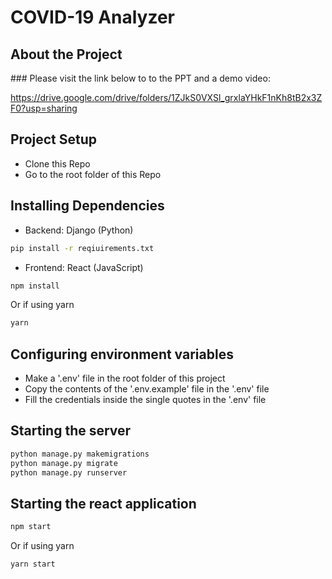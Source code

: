 <h1>COVID-19 Analyzer</h1>

<h2>About the Project</h2>
### Please visit the link below to to the PPT and a demo video:

https://drive.google.com/drive/folders/1ZJkS0VXSl_grxlaYHkF1nKh8tB2x3ZF0?usp=sharing

<h2>Project Setup</h2>

- Clone this Repo
- Go to the root folder of this Repo

## Installing Dependencies

- Backend: Django (Python)

```bash
pip install -r reqiuirements.txt
```

- Frontend: React (JavaScript)

```bash
npm install
```
Or if using yarn
```bash
yarn
```

## Configuring environment variables

- Make a '.env' file in the root folder of this project
- Copy the contents of the '.env.example' file in the '.env' file
- Fill the credentials inside the single quotes in the '.env' file

## Starting the server

```bash
python manage.py makemigrations
python manage.py migrate
python manage.py runserver
```

## Starting the react application

```bash
npm start
```
Or if using yarn
```bash
yarn start
```